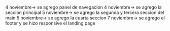 4 noviembre-> se agrego panel de navegacion
4 noviembre-> se agrego la sección principal
5 noviembre-> se agrego la segunda y tercera seccion del main
5 noviembre-> se agrego la cuarta seccion
7 noviembre-> se agrego el footer y se hizo responsive el landing page